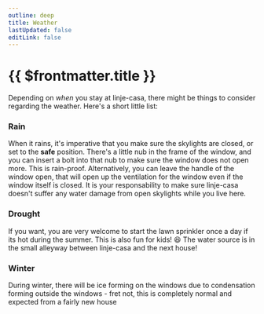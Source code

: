 ```yaml
---
outline: deep
title: Weather
lastUpdated: false
editLink: false
---
```


# {{ $frontmatter.title }}

Depending on *when* you stay at linje-casa, there might be things to consider regarding the weather. 
Here's a short little list:

### Rain
When it rains, it's imperative that you make sure the skylights are closed, or set to the **safe** position. There's a little nub in the frame of the window, and you can insert a bolt into that nub to make sure the window does not open more. This is rain-proof. Alternatively, you can leave the handle of the window open, that will open up the ventilation for the window even if the window itself is closed. It is your responsability to make sure linje-casa doesn't suffer any water damage from open skylights while you live here.

### Drought
If you want, you are very welcome to start the lawn sprinkler once a day if its hot during the summer. This is also fun for kids! :laughing:
The water source is in the small alleyway between linje-casa and the next house!

### Winter
During winter, there will be ice forming on the windows due to condensation forming outside the windows - fret not, this is completely normal and expected from a fairly new house

